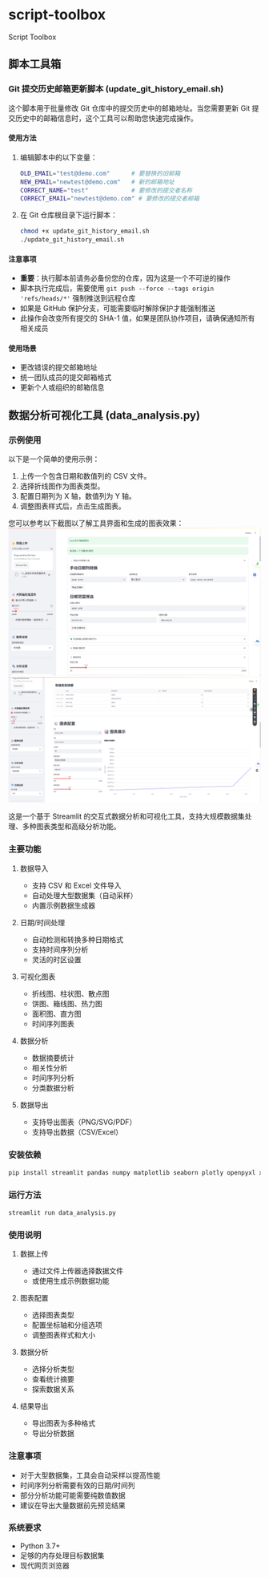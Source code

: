 # script-toolbox
Script Toolbox

## 脚本工具箱

### Git 提交历史邮箱更新脚本 (update_git_history_email.sh)

这个脚本用于批量修改 Git 仓库中的提交历史中的邮箱地址。当您需要更新 Git 提交历史中的邮箱信息时，这个工具可以帮助您快速完成操作。

#### 使用方法

1. 编辑脚本中的以下变量：
   ```bash
   OLD_EMAIL="test@demo.com"      # 要替换的旧邮箱
   NEW_EMAIL="newtest@demo.com"   # 新的邮箱地址
   CORRECT_NAME="test"            # 要修改的提交者名称
   CORRECT_EMAIL="newtest@demo.com" # 要修改的提交者邮箱
   ```

2. 在 Git 仓库根目录下运行脚本：
   ```bash
   chmod +x update_git_history_email.sh
   ./update_git_history_email.sh
   ```

#### 注意事项

- **重要**：执行脚本前请务必备份您的仓库，因为这是一个不可逆的操作
- 脚本执行完成后，需要使用 `git push --force --tags origin 'refs/heads/*'` 强制推送到远程仓库
- 如果是 GitHub 保护分支，可能需要临时解除保护才能强制推送
- 此操作会改变所有提交的 SHA-1 值，如果是团队协作项目，请确保通知所有相关成员

#### 使用场景

- 更改错误的提交邮箱地址
- 统一团队成员的提交邮箱格式
- 更新个人或组织的邮箱信息

## 数据分析可视化工具 (data_analysis.py)

### 示例使用

以下是一个简单的使用示例：

1. 上传一个包含日期和数值列的 CSV 文件。
2. 选择折线图作为图表类型。
3. 配置日期列为 X 轴，数值列为 Y 轴。
4. 调整图表样式后，点击生成图表。

您可以参考以下截图以了解工具界面和生成的图表效果：
![数据分析工具界面示例](docs/images/dataanalysis_20250603152746.png)
![数据分析工具界面示例](docs/images/dataanalysis_20250603152816.png)

这是一个基于 Streamlit 的交互式数据分析和可视化工具，支持大规模数据集处理、多种图表类型和高级分析功能。

### 主要功能

1. 数据导入
   - 支持 CSV 和 Excel 文件导入
   - 自动处理大型数据集（自动采样）
   - 内置示例数据生成器

2. 日期/时间处理
   - 自动检测和转换多种日期格式
   - 支持时间序列分析
   - 灵活的时区设置

3. 可视化图表
   - 折线图、柱状图、散点图
   - 饼图、箱线图、热力图
   - 面积图、直方图
   - 时间序列图表

4. 数据分析
   - 数据摘要统计
   - 相关性分析
   - 时间序列分析
   - 分类数据分析

5. 数据导出
   - 支持导出图表（PNG/SVG/PDF）
   - 支持导出数据（CSV/Excel）

### 安装依赖

```bash
pip install streamlit pandas numpy matplotlib seaborn plotly openpyxl xlsxwriter
```

### 运行方法

```bash
streamlit run data_analysis.py
```

### 使用说明

1. 数据上传
   - 通过文件上传器选择数据文件
   - 或使用生成示例数据功能

2. 图表配置
   - 选择图表类型
   - 配置坐标轴和分组选项
   - 调整图表样式和大小

3. 数据分析
   - 选择分析类型
   - 查看统计摘要
   - 探索数据关系

4. 结果导出
   - 导出图表为多种格式
   - 导出分析数据

### 注意事项

- 对于大型数据集，工具会自动采样以提高性能
- 时间序列分析需要有效的日期/时间列
- 部分分析功能可能需要纯数值数据
- 建议在导出大量数据前先预览结果

### 系统要求

- Python 3.7+
- 足够的内存处理目标数据集
- 现代网页浏览器